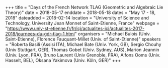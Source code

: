 +++
title = "Days of the French Network TLAG (Geometric and Algebraic Lie Theory)"
date = 2018-05-17
enddate = 2018-05-18
dates = "May 17 - 18, 2018"
dateadded = 2018-02-14
location = "University of Science and Technology, University Jean Monnet of Saint-Etienne, France"
webpage = "https://www.univ-st-etienne.fr/fr/icj/actualites-icj/actualites-2017-2018/journees-du-gdr-tlag-1.html"
organisers = "Michael Bulois (Univ. Saint-Etienne), Florence Fauquant-Millet (Univ. of Saint-Etienne)"
speakers = "Roberta Basili (Assisi ITA), Michael Bate (Univ. York, GB), Sergio Chouhy (Univ Stuttgart, GER), Thomas Gobet (Univ. Sydney, AUS),  Marion Jeannin (Univ. Lyon, FRA), Bruno Laurent (Univ Grenoble, FRA), Alfons Ooms (Univ. Hasselt, BEL), Oksana Yakimova (Univ. Köln, GER)"
+++
